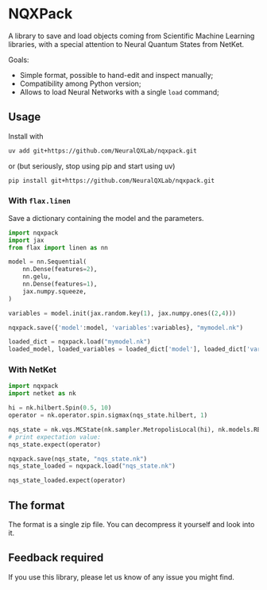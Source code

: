 # NQXPack

A library to save and load objects coming from Scientific Machine Learning libraries, with a special attention to Neural Quantum States from NetKet.

Goals:
- Simple format, possible to hand-edit and inspect manually;
- Compatibility among Python version;
- Allows to load Neural Networks with a single ``load`` command;

## Usage

Install with 

```bash
uv add git+https://github.com/NeuralQXLab/nqxpack.git
```
or (but seriously, stop using pip and start using uv)
```bash
pip install git+https://github.com/NeuralQXLab/nqxpack.git
```


### With `flax.linen`

Save a dictionary containing the model and the parameters.

```python
import nqxpack
import jax
from flax import linen as nn

model = nn.Sequential(
    nn.Dense(features=2),
    nn.gelu,
    nn.Dense(features=1),
    jax.numpy.squeeze,
)

variables = model.init(jax.random.key(1), jax.numpy.ones((2,4)))

nqxpack.save({'model':model, 'variables':variables}, "mymodel.nk")

loaded_dict = nqxpack.load("mymodel.nk")
loaded_model, loaded_variables = loaded_dict['model'], loaded_dict['variables']
```

### With NetKet

```python
import nqxpack
import netket as nk

hi = nk.hilbert.Spin(0.5, 10)
operator = nk.operator.spin.sigmax(nqs_state.hilbert, 1)

nqs_state = nk.vqs.MCState(nk.sampler.MetropolisLocal(hi), nk.models.RBM(alpha=4))
# print expectation value:
nqs_state.expect(operator)

nqxpack.save(nqs_state, "nqs_state.nk")
nqs_state_loaded = nqxpack.load("nqs_state.nk")

nqs_state_loaded.expect(operator)
```

## The format

The format is a single zip file. You can decompress it yourself and look into it.

## Feedback required

If you use this library, please let us know of any issue you might find.
